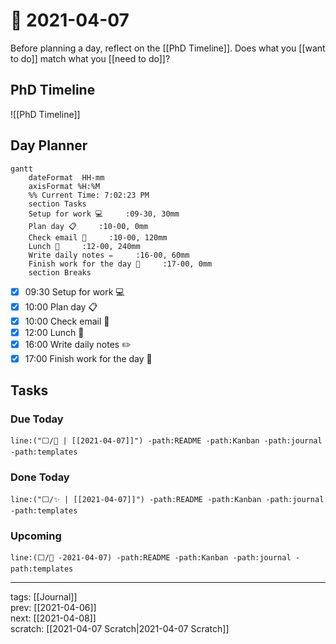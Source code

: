 # 📆 2021-04-07

Before planning a day, reflect on the [[PhD Timeline]]. Does what you [[want to do]] match what you [[need to do]]?

## PhD Timeline

![[PhD Timeline]]

## Day Planner
```mermaid
gantt
    dateFormat  HH-mm
    axisFormat %H:%M
    %% Current Time: 7:02:23 PM
    section Tasks
    Setup for work 💻     :09-30, 30mm
    Plan day 📋     :10-00, 0mm
    Check email 📧     :10-00, 120mm
    Lunch 🍙     :12-00, 240mm
    Write daily notes ✏️     :16-00, 60mm
    Finish work for the day 🎉     :17-00, 0mm
    section Breaks

```

- [x] 09:30 Setup for work 💻
- [x] 10:00 Plan day 📋
- [x] 10:00 Check email 📧
- [x] 12:00 Lunch 🍙
- [x] 16:00 Write daily notes ✏️
- [x] 17:00 Finish work for the day 🎉

## Tasks

### Due Today

```query
line:("⬜/🧨 | [[2021-04-07]]") -path:README -path:Kanban -path:journal -path:templates
```

### Done Today

```query
line:("⬜/✨ | [[2021-04-07]]") -path:README -path:Kanban -path:journal -path:templates
```


### Upcoming

```query
line:(⬜/🧨 -2021-04-07) -path:README -path:Kanban -path:journal -path:templates
```

---

tags: [[Journal]]  
prev: [[2021-04-06]]  
next: [[2021-04-08]]  
scratch: [[2021-04-07 Scratch|2021-04-07 Scratch]]